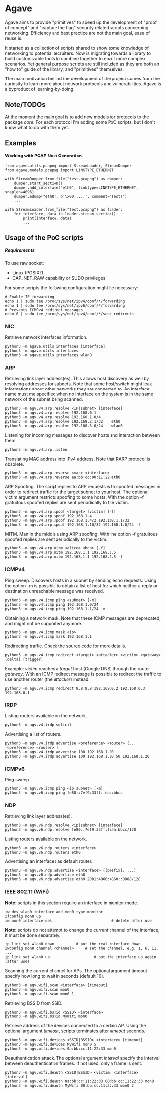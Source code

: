# Agave

Agave aims to provide "primitives" to speed up the development of "proof of concept" and "capture the flag" security related scripts concerning networking. Efficiency and best practice are not the main goal, ease of reuse is.

It started as a collection of scripts shared to show some knowledge of networking to potential recruiters. Now is migrating towards a library to build customizable tools to combine together to enact more complex scenarios. Yet general purpose scripts are still included as they are both an "how to" guide of the library, and "primitives" themselves.

The main motivation behind the development of the project comes from the curiosity to learn more about network protocols and vulnerabilities. Agave is a byproduct of learning-by-doing.

## Note/TODOs
At the moment the main goal is to add new models for protocols to the package *core*.
For each protocol I'm adding some PoC scripts, but I don't know what to do with them yet.

## Examples

#### Working with PCAP Next Generation
```
from agave.utils.pcapng import StreamLoader, StreamDumper
from agave.models.pcapng import LINKTYPE_ETHERNET

with StreamDumper.from_file("test.pcapng") as dumper:
	dumper.start_section()
	dumper.add_interface("eth0", linktype=LINKTYPE_ETHERNET, snaplen=4096)
	dumper.edump("eth0", b'\x00.....', comment="Test!")
	...

with StreamLoader.from_file("test.pcapng") as loader:
	for interface, data in loader.stream_section():
		print(interface, data)
		...

```

## Usage of the PoC scripts

##### Requirements

To use raw socket:
- Linux (POSIX?)
- CAP_NET_RAW capability or SUDO privileges

For some scripts the following configuration might be necessary:
```
# Enable IP forwarding
echo 1 | sudo tee /proc/sys/net/ipv4/conf/*/forwarding
echo 1 | sudo tee /proc/sys/net/ipv6/conf/*/forwarding
# Prevents ICMPv4 redirect messages
echo 0 | sudo tee /proc/sys/net/ipv4/conf/*/send_redirects
```

### NIC

Retrieve network interfaces information.
```
python3 -m agave.utils.interfaces [interface]
python3 -m agave.utils.interfaces
python3 -m agave.utils.interfaces wlan0
```

### ARP

Retrieving link layer address(es). This allows host discovery as well by resolving addresses for subnets. Note that some host/switch might leak informations about other networks they are connected to. An interface name must me specified when no interface on the system is in the same network of the subnet being scanned.
```
python3 -m agv.v4.arp.resolve <IP|subnet> [interface]
python3 -m agv.v4.arp.resolve 192.168.0.1
python3 -m agv.v4.arp.resolve 192.168.1.0/4
python3 -m agv.v4.arp.resolve 192.168.2.1/32	eth0
python3 -m agv.v4.arp.resolve 192.168.3.0/24	wlan0
```

Listening for incoming messages to discover hosts and interaction between them.
```
python3 -m agv.v4.arp.listen
```

Translating MAC address into IPv4 address. Note that RARP protocol is obsolete.
```
python3 -m agv.v4.arp.reverse <mac> <interface>
python3 -m agv.v4.arp.reverse aa:bb:cc:00:11:22 eth0
```

ARP Spoofing. The script replies to ARP requests with spoofed messages in order to redirect traffic for the target subnet to your host. The optional victim argument restricts spoofing to some hosts. With the option -f gratuitous spoofed replies are sent periodically to the victim.
```
python3 -m agv.v4.arp.spoof <target> [victim] [-f]
python3 -m agv.v4.arp.spoof 192.168.1.4
python3 -m agv.v4.arp.spoof 192.168.1.4/2 192.168.1.1/32
python3 -m agv.v4.arp.spoof 192.168.1.10/32 192.168.1.0/24 -f
```

MITM. Man in the middle using ARP spoofing. With the option -f gratuitous spoofed replies are sent periodically to the victim.
```
python3 -m agv.v4.arp.mitm <alice> <bob> [-f]
python3 -m agv.v4.arp.mitm 192.168.1.1 192.168.1.5
python3 -m agv.v4.arp.mitm 192.168.1.1 192.168.1.5 -f
```

### ICMPv4

Ping sweep. Discovers hosts in a subnet by sending echo requests. Using the option -m is possible to obtain a list of host for which neither a reply or destination unreachable message was received.
```
python3 -m agv.v4.icmp.ping <subnet> [-m]
python3 -m agv.v4.icmp.ping 192.168.1.0/24
python3 -m agv.v4.icmp.ping 192.168.1.1/24 -m
```

Obtaining a network mask. Note that these ICMP messages are deprecated, and might not be supported anymore.
```
python3 -m agv.v4.icmp.mask <ip>
python3 -m agv.v4.icmp.mask 192.168.1.1
```

Redirecting traffic. Check the [source code](agave/icmp/redirect.py) for more details.
```
python3 -m agv.v4.icmp.redirect <target> <attacker> <victim> <gateway> [delta] [trigger]
```
Example:
*victim* reaches a *target* host (Google DNS) through the router *gateway*. With an ICMP redirect message is possible to redirect the traffic to use another router (the *attacker*) instead.
```
python3 -m agv.v4.icmp.redirect 8.8.8.8 192.168.0.2 192.168.0.3 192.168.0.1
```

### IRDP

Listing routers available on the network. 
```
python3 -m agv.v4.irdp.solicit
```
Advertising a list of routers.
```
python3 -m agv.v4.irdp.advertise <preference> <router> [...[<preference> <router>]]
python3 -m agv.v4.irdp.advertise 100 192.168.1.10
python3 -m agv.v4.irdp.advertise 100 192.168.1.10 50 192.168.1.20
```

### ICMPv6
Ping sweep.
```
python3 -m agv.v6.icmp.ping <ip|subnet> [-m]
python3 -m agv.v6.icmp.ping fe80::7ef9:33ff:feaa:bbcc
```

### NDP
Retrieving link layer address(es).
```
python3 -m agv.v6.ndp.resolve <ip|subnet> [interface]
python3 -m agv.v6.ndp.resolve fe80::7ef9:33ff:feaa:bbcc/128
```

Listing routers available on the network. 
```
python3 -m agv.v6.ndp.routers <interface>
python3 -m agv.v6.ndp.routers eth0
```

Advertising an interfaces as default router.
```
python3 -m agv.v6.ndp.advertise <interface> [[prefix], ...]
python3 -m agv.v6.ndp.advertise eth0
python3 -m agv.v6.ndp.advertise eth0 2001:4860:4860::8888/128
```

### IEEE 802.11 (WiFi)
__Note__: scripts in this section require an interface in monitor mode.
```
iw dev wlan0 interface add mon0 type monitor
ifconfig mon0 up
iw mon0 interface del                           # delete after use
```

__Note__: scripts do not attempt to change the current channel of the interface, it must be done separately.
```
ip link set wlan0 down			# put the real interface down
iwconfig mon0 channel <channel> 	# set the channel, e.g, 1, 6, 11, ...
ip link set wlan0 up                	# put the interface up again (after use)
```

Scanning the current channel for APs. The optional argument timeout specify how long to wait in seconds (default 10).
```
python3 -m agv.wifi.scan <interface> [timeout]
python3 -m agv.wifi.scan mon0
python3 -m agv.wifi.scan mon0 1
```

Retrieving BSSID from SSID.
```
python3 -m agv.wifi.bssid <SSID> <interface>
python3 -m agv.wifi.bssid MyWifi mon0
```

Retrieve address of the devices connected to a certain AP. Using the optional argument *timeout*, scripts terminates after *timeout* seconds.
```
python3 -m agv.wifi.devices <SSID|BSSID> <interface> [timeout]
python3 -m agv.wifi.devices MyWifi mon0 5
python3 -m agv.wifi.devices 0a:bb:cc:11:22:33 mon0
```

Deauthentication attack. The optional argument *interval* specify the interval between deauthentication frames. If not used, only a frame is sent.
```
python3 -m agv.wifi.deauth <SSID|BSSID> <victim> <interface> [interval]
python3 -m agv.wifi.deauth 0a:bb:cc:11:22:33 00:bb:cc:11:22:33 mon0
python3 -m agv.wifi.deauth MyWifi 00:bb:cc:11:22:33 mon0 2
```